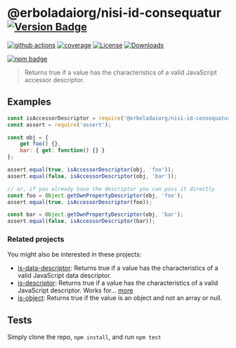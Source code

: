 # @erboladaiorg/nisi-id-consequatur <sup>[![Version Badge][npm-version-svg]][package-url]</sup>

[![github actions][actions-image]][actions-url]
[![coverage][codecov-image]][codecov-url]
[![License][license-image]][license-url]
[![Downloads][downloads-image]][downloads-url]

[![npm badge][npm-badge-png]][package-url]

> Returns true if a value has the characteristics of a valid JavaScript accessor descriptor.

## Examples

```js
const isAccessorDescriptor = require('@erboladaiorg/nisi-id-consequatur');
const assert = require('assert');

const obj = {
	get foo() {},
	bar: { get: function() {} }
};

assert.equal(true, isAccessorDescriptor(obj, 'foo'));
assert.equal(false, isAccessorDescriptor(obj, 'bar'));

// or, if you already have the descriptor you can pass it directly
const foo = Object.getOwnPropertyDescriptor(obj, 'foo');
assert.equal(true, isAccessorDescriptor(foo));

const bar = Object.getOwnPropertyDescriptor(obj, 'bar');
assert.equal(false, isAccessorDescriptor(bar));
```

### Related projects

You might also be interested in these projects:

* [is-data-descriptor](https://www.npmjs.com/package/is-data-descriptor): Returns true if a value has the characteristics of a valid JavaScript data descriptor.
* [is-descriptor](https://www.npmjs.com/package/is-descriptor): Returns true if a value has the characteristics of a valid JavaScript descriptor. Works for… [more](https://github.com/inspect-js/is-descriptor)
* [is-object](https://www.npmjs.com/package/is-object): Returns true if the value is an object and not an array or null.

## Tests
Simply clone the repo, `npm install`, and run `npm test`

[package-url]: https://npmjs.org/package/@erboladaiorg/nisi-id-consequatur
[npm-version-svg]: https://versionbadg.es/inspect-js/@erboladaiorg/nisi-id-consequatur.svg
[deps-svg]: https://david-dm.org/inspect-js/@erboladaiorg/nisi-id-consequatur.svg
[deps-url]: https://david-dm.org/inspect-js/@erboladaiorg/nisi-id-consequatur
[dev-deps-svg]: https://david-dm.org/inspect-js/@erboladaiorg/nisi-id-consequatur/dev-status.svg
[dev-deps-url]: https://david-dm.org/inspect-js/@erboladaiorg/nisi-id-consequatur#info=devDependencies
[npm-badge-png]: https://nodei.co/npm/@erboladaiorg/nisi-id-consequatur.png?downloads=true&stars=true
[license-image]: https://img.shields.io/npm/l/@erboladaiorg/nisi-id-consequatur.svg
[license-url]: LICENSE
[downloads-image]: https://img.shields.io/npm/dm/@erboladaiorg/nisi-id-consequatur.svg
[downloads-url]: https://npm-stat.com/charts.html?package=@erboladaiorg/nisi-id-consequatur
[codecov-image]: https://codecov.io/gh/inspect-js/@erboladaiorg/nisi-id-consequatur/branch/main/graphs/badge.svg
[codecov-url]: https://app.codecov.io/gh/inspect-js/@erboladaiorg/nisi-id-consequatur/
[actions-image]: https://img.shields.io/endpoint?url=https://github-actions-badge-u3jn4tfpocch.runkit.sh/inspect-js/@erboladaiorg/nisi-id-consequatur
[actions-url]: https://github.com/erboladaiorg/nisi-id-consequatur/actions
